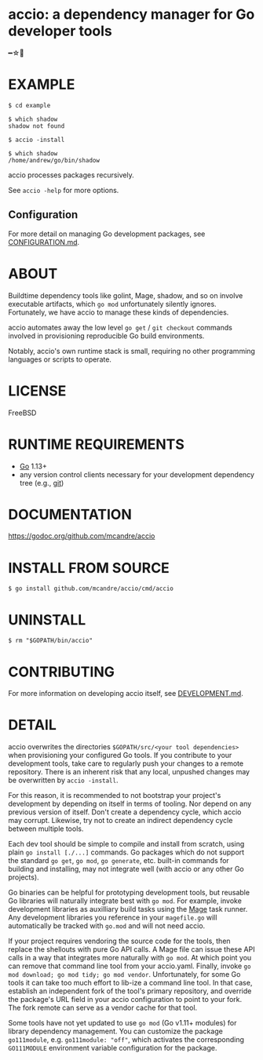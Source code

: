 # accio: a dependency manager for Go developer tools

━☆ﾟ

# EXAMPLE

```console
$ cd example

$ which shadow
shadow not found

$ accio -install

$ which shadow
/home/andrew/go/bin/shadow
```

accio processes packages recursively.

See `accio -help` for more options.

## Configuration

For more detail on managing Go development packages, see [CONFIGURATION.md](CONFIGURATION.md).

# ABOUT

Buildtime dependency tools like golint, Mage, shadow, and so on involve executable artifacts, which `go mod` unfortunately silently ignores. Fortunately, we have accio to manage these kinds of dependencies.

accio automates away the low level `go get` / `git checkout` commands involved in provisioning reproducible Go build environments.

Notably, accio's own runtime stack is small, requiring no other programming languages or scripts to operate.

# LICENSE

FreeBSD

# RUNTIME REQUIREMENTS

* [Go](https://golang.org/) 1.13+
* any version control clients necessary for your development dependency tree (e.g., [git](https://git-scm.com/))

# DOCUMENTATION

https://godoc.org/github.com/mcandre/accio

# INSTALL FROM SOURCE

```console
$ go install github.com/mcandre/accio/cmd/accio
```

# UNINSTALL

```console
$ rm "$GOPATH/bin/accio"
```

# CONTRIBUTING

For more information on developing accio itself, see [DEVELOPMENT.md](DEVELOPMENT.md).

# DETAIL

accio overwrites the directories `$GOPATH/src/<your tool dependencies>` when provisioning your configured Go tools. If you contribute to your development tools, take care to regularly push your changes to a remote repository. There is an inherent risk that any local, unpushed changes may be overwritten by `accio -install`.

For this reason, it is recommended to not bootstrap your project's development by depending on itself in terms of tooling. Nor depend on any previous version of itself. Don't create a dependency cycle, which accio may corrupt. Likewise, try not to create an indirect dependency cycle between multiple tools.

Each dev tool should be simple to compile and install from scratch, using plain `go install [./...]` commands. Go packages which do not support the standard `go get`, `go mod`, `go generate`, etc. built-in commands for building and installing, may not integrate well (with accio or any other Go projects).

Go binaries can be helpful for prototyping development tools, but reusable Go libraries will naturally integrate best with `go mod`. For example, invoke development libraries as auxilliary build tasks using the [Mage](https://magefile.org/) task runner. Any development libraries you reference in your `magefile.go` will automatically be tracked with `go.mod` and will not need accio.

If your project requires vendoring the source code for the tools, then replace the shellouts with pure Go API calls. A Mage file can issue these API calls in a way that integrates more naturally with `go mod`. At which point you can remove that command line tool from your accio.yaml. Finally, invoke `go mod download; go mod tidy; go mod vendor`. Unfortunately, for some Go tools it can take too much effort to lib-ize a command line tool. In that case, establish an independent fork of the tool's primary repository, and override the package's URL field in your accio configuration to point to your fork. The fork remote can serve as a vendor cache for that tool.

Some tools have not yet updated to use `go mod` (Go v1.11+ modules) for library dependency management. You can customize the package `go111module`, e.g. `go111module: "off"`, which activates the corresponding `GO111MODULE` environment variable configuration for the package.

